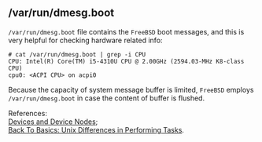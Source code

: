/var/run/dmesg.boot
----
`/var/run/dmesg.boot` file contains the `FreeBSD` boot messages, and this is very helpful for checking hardware related info:  

	# cat /var/run/dmesg.boot | grep -i CPU
	CPU: Intel(R) Core(TM) i5-4310U CPU @ 2.00GHz (2594.03-MHz K8-class CPU)
	cpu0: <ACPI CPU> on acpi0
Because the capacity of system message buffer is limited, `FreeBSD` employs `/var/run/dmesg.boot` in case the content of buffer is flushed.  

References:  
[Devices and Device Nodes](https://www.freebsd.org/doc/handbook/basics-devices.html);  
[Back To Basics: Unix Differences in Performing Tasks](http://www.longitudetech.com/linux-unix/back-to-basics-unix-differences-in-performing-tasks/). 